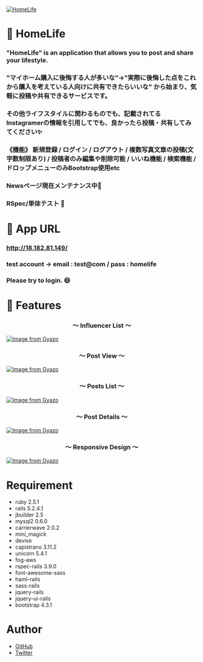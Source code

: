 [![HomeLife](https://i.gyazo.com/bc99fe64b6c1e0d64ed85e6e585c3e61.gif)](https://gyazo.com/bc99fe64b6c1e0d64ed85e6e585c3e61"HomeLife")

# :house_with_garden: HomeLife

### "HomeLife" is an application that allows you to post and share your lifestyle.
### "マイホーム購入に後悔する人が多いな"→"実際に後悔した点をこれから購入を考えている人向けに共有できたらいいな" から始まり、気軽に投稿や共有できるサービスです。
### その他ライフスタイルに関わるものでも、記載されてるInstagramerの情報を引用してでも、良かったら投稿・共有してみてください:sparkles:
### 《機能》 新規登録 / ログイン / ログアウト / 複数写真文章の投稿(文字数制限あり) / 投稿者のみ編集や削除可能 / いいね機能 / 検索機能 / ドロップメニューのみBootstrap使用etc
### Newsページ現在メンテナンス中:dash:
### RSpec/単体テスト :memo:
# :iphone: App URL

### **http://18.182.81.149/**
### test account → email : test@com / pass : homelife
### Please try to login. :smile:

# :key: Features

<h3 align="center">〜 Influencer List 〜</h3>

<p align="center">

[![Image from Gyazo](https://i.gyazo.com/b95ca2cda4e8cc3e3ecf9a6c32a37b63.gif)](https://gyazo.com/b95ca2cda4e8cc3e3ecf9a6c32a37b63)

</p>


<h3 align="center">〜 Post View 〜</h3>

<p align="center">

[![Image from Gyazo](https://i.gyazo.com/2eef500c2366e4fcd81a91a824544ec6.gif)](https://gyazo.com/2eef500c2366e4fcd81a91a824544ec6)

</p>


<h3 align="center">〜 Posts List 〜</h3>

<p align="center">

[![Image from Gyazo](https://i.gyazo.com/1444f639d522a90e87cc3deb603016ff.gif)](https://gyazo.com/1444f639d522a90e87cc3deb603016ff)

</p>


<h3 align="center">〜 Post Details 〜</h3>

<p align="center">

[![Image from Gyazo](https://i.gyazo.com/3952ef0a382f18ff97af6e5f49e9fad6.gif)](https://gyazo.com/3952ef0a382f18ff97af6e5f49e9fad6)

</p>


<h3 align="center">〜 Responsive Design 〜</h3>

<p align="center">

[![Image from Gyazo](https://i.gyazo.com/9dc26c392de9b49abb4d016a53f9e667.gif)](https://gyazo.com/9dc26c392de9b49abb4d016a53f9e667)

</p>

# Requirement

* ruby 2.5.1
* rails 5.2.4.1
* jbuilder 2.5
* mysql2 0.6.0
* carrierwave 2.0.2
* mini_magick
* devise
* capistrano 3.11.2
* unicorn 5.4.1
* fog-aws
* rspec-rails 3.9.0
* font-awesome-sass
* haml-rails
* sass-rails
* jquery-rails
* jquery-ui-rails
* bootstrap 4.3.1

<!-- # Note -->

# Author

* [GitHub](https://github.com/takekaza)
* [Twitter](https://twitter.com/takekaza18)

<!-- # Licence

[MIT]() -->
